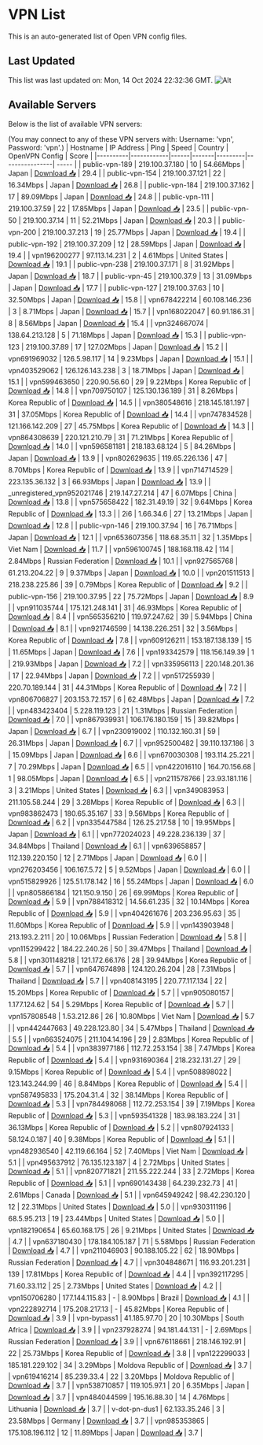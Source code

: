 # VPN List

This is an auto-generated list of Open VPN config files.

## Last Updated

This list was last updated on: Mon, 14 Oct 2024 22:32:36 GMT.
![Alt](https://repobeats.axiom.co/api/embed/186b98318ef1479477931607c1ad7d823f12451f.svg "Repobeats analytics image")

## Available Servers

Below is the list of available VPN servers:

(You may connect to any of these VPN servers with: Username: 'vpn', Password: 'vpn'.)
| Hostname | IP Address | Ping | Speed | Country | OpenVPN Config | Score |
|----------|------------|------|-------|---------|----------------| ----- |
| public-vpn-189 | 219.100.37.180 | 10 | 54.66Mbps | Japan | [Download 📥](./configs/server_0_JP.ovpn) | 29.4 |
| public-vpn-154 | 219.100.37.121 | 22 | 16.34Mbps | Japan | [Download 📥](./configs/server_1_JP.ovpn) | 26.8 |
| public-vpn-184 | 219.100.37.162 | 17 | 89.09Mbps | Japan | [Download 📥](./configs/server_2_JP.ovpn) | 24.8 |
| public-vpn-111 | 219.100.37.59 | 22 | 17.85Mbps | Japan | [Download 📥](./configs/server_3_JP.ovpn) | 23.5 |
| public-vpn-50 | 219.100.37.14 | 11 | 52.21Mbps | Japan | [Download 📥](./configs/server_4_JP.ovpn) | 20.3 |
| public-vpn-200 | 219.100.37.213 | 19 | 25.77Mbps | Japan | [Download 📥](./configs/server_5_JP.ovpn) | 19.4 |
| public-vpn-192 | 219.100.37.209 | 12 | 28.59Mbps | Japan | [Download 📥](./configs/server_6_JP.ovpn) | 19.4 |
| vpn196200277 | 97.113.14.231 | 2 | 4.61Mbps | United States | [Download 📥](./configs/server_7_US.ovpn) | 19.1 |
| public-vpn-238 | 219.100.37.171 | 8 | 31.92Mbps | Japan | [Download 📥](./configs/server_8_JP.ovpn) | 18.7 |
| public-vpn-45 | 219.100.37.9 | 13 | 31.09Mbps | Japan | [Download 📥](./configs/server_9_JP.ovpn) | 17.7 |
| public-vpn-127 | 219.100.37.63 | 10 | 32.50Mbps | Japan | [Download 📥](./configs/server_10_JP.ovpn) | 15.8 |
| vpn678422214 | 60.108.146.236 | 3 | 8.71Mbps | Japan | [Download 📥](./configs/server_11_JP.ovpn) | 15.7 |
| vpn168022047 | 60.91.186.31 | 8 | 8.56Mbps | Japan | [Download 📥](./configs/server_12_JP.ovpn) | 15.4 |
| vpn324667074 | 138.64.213.128 | 5 | 71.18Mbps | Japan | [Download 📥](./configs/server_13_JP.ovpn) | 15.3 |
| public-vpn-123 | 219.100.37.89 | 17 | 127.02Mbps | Japan | [Download 📥](./configs/server_14_JP.ovpn) | 15.2 |
| vpn691969032 | 126.5.98.117 | 14 | 9.23Mbps | Japan | [Download 📥](./configs/server_15_JP.ovpn) | 15.1 |
| vpn403529062 | 126.126.143.238 | 3 | 18.71Mbps | Japan | [Download 📥](./configs/server_16_JP.ovpn) | 15.1 |
| vpn599463650 | 220.90.56.60 | 29 | 9.22Mbps | Korea Republic of | [Download 📥](./configs/server_17_KR.ovpn) | 14.8 |
| vpn709750107 | 125.130.136.189 | 31 | 8.26Mbps | Korea Republic of | [Download 📥](./configs/server_18_KR.ovpn) | 14.5 |
| vpn380548616 | 218.145.181.197 | 31 | 37.05Mbps | Korea Republic of | [Download 📥](./configs/server_19_KR.ovpn) | 14.4 |
| vpn747834528 | 121.166.142.209 | 27 | 45.75Mbps | Korea Republic of | [Download 📥](./configs/server_20_KR.ovpn) | 14.3 |
| vpn864308639 | 220.121.210.79 | 31 | 71.21Mbps | Korea Republic of | [Download 📥](./configs/server_21_KR.ovpn) | 14.0 |
| vpn596581181 | 218.183.68.124 | 5 | 84.26Mbps | Japan | [Download 📥](./configs/server_22_JP.ovpn) | 13.9 |
| vpn802629635 | 119.65.226.136 | 47 | 8.70Mbps | Korea Republic of | [Download 📥](./configs/server_23_KR.ovpn) | 13.9 |
| vpn714714529 | 223.135.36.132 | 3 | 66.93Mbps | Japan | [Download 📥](./configs/server_24_JP.ovpn) | 13.9 |
| _unregistered_vpn952021746 | 219.147.27.214 | 47 | 6.07Mbps | China | [Download 📥](./configs/server_25_CN.ovpn) | 13.8 |
| vpn575658422 | 182.31.49.19 | 32 | 9.64Mbps | Korea Republic of | [Download 📥](./configs/server_26_KR.ovpn) | 13.3 |
| 2i6 | 1.66.34.6 | 27 | 13.21Mbps | Japan | [Download 📥](./configs/server_27_JP.ovpn) | 12.8 |
| public-vpn-146 | 219.100.37.94 | 16 | 76.71Mbps | Japan | [Download 📥](./configs/server_28_JP.ovpn) | 12.1 |
| vpn653607356 | 118.68.35.11 | 32 | 1.35Mbps | Viet Nam | [Download 📥](./configs/server_29_VN.ovpn) | 11.7 |
| vpn596100745 | 188.168.118.42 | 114 | 2.84Mbps | Russian Federation | [Download 📥](./configs/server_30_RU.ovpn) | 10.1 |
| vpn927565768 | 61.213.204.22 | 9 | 9.37Mbps | Japan | [Download 📥](./configs/server_31_JP.ovpn) | 10.0 |
| vpn201511513 | 218.238.225.86 | 39 | 0.79Mbps | Korea Republic of | [Download 📥](./configs/server_32_KR.ovpn) | 9.2 |
| public-vpn-156 | 219.100.37.95 | 22 | 75.72Mbps | Japan | [Download 📥](./configs/server_33_JP.ovpn) | 8.9 |
| vpn911035744 | 175.121.248.141 | 31 | 46.93Mbps | Korea Republic of | [Download 📥](./configs/server_34_KR.ovpn) | 8.4 |
| vpn565356210 | 119.97.247.62 | 39 | 5.94Mbps | China | [Download 📥](./configs/server_35_CN.ovpn) | 8.1 |
| vpn921746599 | 14.138.226.251 | 32 | 3.56Mbps | Korea Republic of | [Download 📥](./configs/server_36_KR.ovpn) | 7.8 |
| vpn609126211 | 153.187.138.139 | 15 | 11.65Mbps | Japan | [Download 📥](./configs/server_37_JP.ovpn) | 7.6 |
| vpn193342579 | 118.156.149.39 | 1 | 219.93Mbps | Japan | [Download 📥](./configs/server_38_JP.ovpn) | 7.2 |
| vpn335956113 | 220.148.201.36 | 17 | 22.94Mbps | Japan | [Download 📥](./configs/server_39_JP.ovpn) | 7.2 |
| vpn517255939 | 220.70.189.144 | 31 | 44.31Mbps | Korea Republic of | [Download 📥](./configs/server_40_KR.ovpn) | 7.2 |
| vpn806706827 | 203.153.72.157 | 6 | 62.48Mbps | Japan | [Download 📥](./configs/server_41_JP.ovpn) | 7.2 |
| vpn483423404 | 5.228.119.123 | 21 | 1.31Mbps | Russian Federation | [Download 📥](./configs/server_42_RU.ovpn) | 7.0 |
| vpn867939931 | 106.176.180.159 | 15 | 39.82Mbps | Japan | [Download 📥](./configs/server_43_JP.ovpn) | 6.7 |
| vpn230919002 | 110.132.160.31 | 59 | 26.31Mbps | Japan | [Download 📥](./configs/server_44_JP.ovpn) | 6.7 |
| vpn952500482 | 39.110.137.186 | 3 | 15.09Mbps | Japan | [Download 📥](./configs/server_45_JP.ovpn) | 6.6 |
| vpn670030308 | 193.114.25.221 | 7 | 70.29Mbps | Japan | [Download 📥](./configs/server_46_JP.ovpn) | 6.5 |
| vpn422016110 | 164.70.156.68 | 1 | 98.05Mbps | Japan | [Download 📥](./configs/server_47_JP.ovpn) | 6.5 |
| vpn211578766 | 23.93.181.116 | 3 | 3.21Mbps | United States | [Download 📥](./configs/server_48_US.ovpn) | 6.3 |
| vpn349083953 | 211.105.58.244 | 29 | 3.28Mbps | Korea Republic of | [Download 📥](./configs/server_49_KR.ovpn) | 6.3 |
| vpn983862473 | 180.65.35.167 | 33 | 9.56Mbps | Korea Republic of | [Download 📥](./configs/server_50_KR.ovpn) | 6.2 |
| vpn335447584 | 126.25.217.58 | 10 | 19.95Mbps | Japan | [Download 📥](./configs/server_51_JP.ovpn) | 6.1 |
| vpn772024023 | 49.228.236.139 | 37 | 34.84Mbps | Thailand | [Download 📥](./configs/server_52_TH.ovpn) | 6.1 |
| vpn639658857 | 112.139.220.150 | 12 | 2.71Mbps | Japan | [Download 📥](./configs/server_53_JP.ovpn) | 6.0 |
| vpn276203456 | 106.167.5.72 | 5 | 9.52Mbps | Japan | [Download 📥](./configs/server_54_JP.ovpn) | 6.0 |
| vpn515829926 | 125.51.178.142 | 16 | 55.24Mbps | Japan | [Download 📥](./configs/server_55_JP.ovpn) | 6.0 |
| vpn805866184 | 121.150.9.150 | 26 | 69.99Mbps | Korea Republic of | [Download 📥](./configs/server_56_KR.ovpn) | 5.9 |
| vpn788418312 | 14.56.61.235 | 32 | 10.14Mbps | Korea Republic of | [Download 📥](./configs/server_57_KR.ovpn) | 5.9 |
| vpn404261676 | 203.236.95.63 | 35 | 11.60Mbps | Korea Republic of | [Download 📥](./configs/server_58_KR.ovpn) | 5.9 |
| vpn143903948 | 213.193.2.211 | 20 | 10.06Mbps | Russian Federation | [Download 📥](./configs/server_59_RU.ovpn) | 5.8 |
| vpn115299422 | 184.22.240.26 | 50 | 39.47Mbps | Thailand | [Download 📥](./configs/server_60_TH.ovpn) | 5.8 |
| vpn301148218 | 121.172.66.176 | 28 | 39.94Mbps | Korea Republic of | [Download 📥](./configs/server_61_KR.ovpn) | 5.7 |
| vpn647674898 | 124.120.26.204 | 28 | 7.31Mbps | Thailand | [Download 📥](./configs/server_62_TH.ovpn) | 5.7 |
| vpn408143195 | 220.77.117.134 | 22 | 15.20Mbps | Korea Republic of | [Download 📥](./configs/server_63_KR.ovpn) | 5.7 |
| vpn905080157 | 1.177.124.62 | 54 | 5.29Mbps | Korea Republic of | [Download 📥](./configs/server_64_KR.ovpn) | 5.7 |
| vpn157808548 | 1.53.212.86 | 26 | 10.80Mbps | Viet Nam | [Download 📥](./configs/server_65_VN.ovpn) | 5.7 |
| vpn442447663 | 49.228.123.80 | 34 | 5.47Mbps | Thailand | [Download 📥](./configs/server_66_TH.ovpn) | 5.5 |
| vpn663524075 | 211.104.14.196 | 29 | 2.83Mbps | Korea Republic of | [Download 📥](./configs/server_67_KR.ovpn) | 5.4 |
| vpn383977186 | 112.72.253.154 | 38 | 7.47Mbps | Korea Republic of | [Download 📥](./configs/server_68_KR.ovpn) | 5.4 |
| vpn931690364 | 218.232.131.27 | 29 | 9.15Mbps | Korea Republic of | [Download 📥](./configs/server_69_KR.ovpn) | 5.4 |
| vpn508898022 | 123.143.244.99 | 46 | 8.84Mbps | Korea Republic of | [Download 📥](./configs/server_70_KR.ovpn) | 5.4 |
| vpn587495833 | 175.204.31.4 | 32 | 38.14Mbps | Korea Republic of | [Download 📥](./configs/server_71_KR.ovpn) | 5.3 |
| vpn784498068 | 112.72.253.154 | 39 | 7.19Mbps | Korea Republic of | [Download 📥](./configs/server_72_KR.ovpn) | 5.3 |
| vpn593541328 | 183.98.183.224 | 31 | 36.13Mbps | Korea Republic of | [Download 📥](./configs/server_73_KR.ovpn) | 5.2 |
| vpn807924133 | 58.124.0.187 | 40 | 9.38Mbps | Korea Republic of | [Download 📥](./configs/server_74_KR.ovpn) | 5.1 |
| vpn482936540 | 42.119.66.164 | 52 | 7.40Mbps | Viet Nam | [Download 📥](./configs/server_75_VN.ovpn) | 5.1 |
| vpn495637912 | 76.135.123.187 | 4 | 2.72Mbps | United States | [Download 📥](./configs/server_76_US.ovpn) | 5.1 |
| vpn820771821 | 211.55.222.244 | 33 | 2.72Mbps | Korea Republic of | [Download 📥](./configs/server_77_KR.ovpn) | 5.1 |
| vpn690143438 | 64.239.232.73 | 41 | 2.61Mbps | Canada | [Download 📥](./configs/server_78_CA.ovpn) | 5.1 |
| vpn645949242 | 98.42.230.120 | 12 | 22.31Mbps | United States | [Download 📥](./configs/server_79_US.ovpn) | 5.0 |
| vpn930311196 | 68.5.95.213 | 19 | 23.44Mbps | United States | [Download 📥](./configs/server_80_US.ovpn) | 5.0 |
| vpn182190654 | 65.60.168.175 | 26 | 9.21Mbps | United States | [Download 📥](./configs/server_81_US.ovpn) | 4.7 |
| vpn637180430 | 178.184.105.187 | 71 | 5.58Mbps | Russian Federation | [Download 📥](./configs/server_82_RU.ovpn) | 4.7 |
| vpn211046903 | 90.188.105.22 | 62 | 18.90Mbps | Russian Federation | [Download 📥](./configs/server_83_RU.ovpn) | 4.7 |
| vpn304848671 | 116.93.201.231 | 139 | 17.81Mbps | Korea Republic of | [Download 📥](./configs/server_84_KR.ovpn) | 4.4 |
| vpn392117295 | 71.60.33.112 | 25 | 2.73Mbps | United States | [Download 📥](./configs/server_85_US.ovpn) | 4.2 |
| vpn150706280 | 177.144.115.83 | - | 8.90Mbps | Brazil | [Download 📥](./configs/server_86_BR.ovpn) | 4.1 |
| vpn222892714 | 175.208.217.13 | - | 45.82Mbps | Korea Republic of | [Download 📥](./configs/server_87_KR.ovpn) | 3.9 |
| vpn-bypass1 | 41.185.97.70 | 20 | 10.30Mbps | South Africa | [Download 📥](./configs/server_88_ZA.ovpn) | 3.9 |
| vpn237928274 | 94.181.44.131 | - | 2.69Mbps | Russian Federation | [Download 📥](./configs/server_89_RU.ovpn) | 3.9 |
| vpn676118661 | 218.146.192.91 | 22 | 25.73Mbps | Korea Republic of | [Download 📥](./configs/server_90_KR.ovpn) | 3.8 |
| vpn122299033 | 185.181.229.102 | 34 | 3.29Mbps | Moldova Republic of | [Download 📥](./configs/server_91_MD.ovpn) | 3.7 |
| vpn619416214 | 85.239.33.4 | 22 | 3.20Mbps | Moldova Republic of | [Download 📥](./configs/server_92_MD.ovpn) | 3.7 |
| vpn538710857 | 119.105.97.1 | 20 | 6.35Mbps | Japan | [Download 📥](./configs/server_93_JP.ovpn) | 3.7 |
| vpn484044599 | 195.16.88.30 | 14 | 4.76Mbps | Lithuania | [Download 📥](./configs/server_94_LT.ovpn) | 3.7 |
| v-dot-pn-dus1 | 62.133.35.246 | 3 | 23.58Mbps | Germany | [Download 📥](./configs/server_95_DE.ovpn) | 3.7 |
| vpn985353865 | 175.108.196.112 | 12 | 11.89Mbps | Japan | [Download 📥](./configs/server_96_JP.ovpn) | 3.7 |
